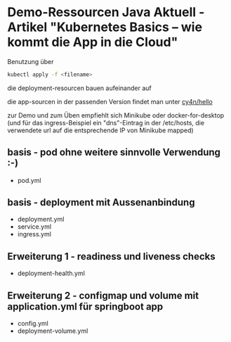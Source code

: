 
# Demo-Ressourcen Java Aktuell - Artikel "Kubernetes Basics – wie kommt die App in die Cloud"

Benutzung über 
```bash
kubectl apply -f <filename>
```
die deployment-resourcen bauen aufeinander auf

die app-sourcen in der passenden Version findet man unter [cy4n/hello](https://github.com/cy4n/hello/tree/hello-0.0.4-jug)


zur Demo und zum Üben empfiehlt sich Minikube oder docker-for-desktop
(und für das ingress-Beispiel ein "dns"-Eintrag in der /etc/hosts, die verwendete url auf die entsprechende IP von Minikube mapped)

## basis - pod ohne weitere sinnvolle Verwendung :-)
* pod.yml

## basis - deployment mit Aussenanbindung
* deployment.yml
* service.yml
* ingress.yml

## Erweiterung 1 - readiness und liveness checks
* deployment-health.yml

## Erweiterung 2 - configmap und volume mit application.yml für springboot app
* config.yml
* deployment-volume.yml

